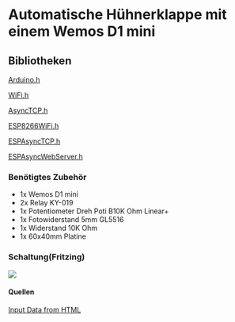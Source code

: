 # Automatische Hühnerklappe mit einem Wemos D1 mini

## Bibliotheken

[Arduino.h](https://github.com/arduino/ArduinoCore-avr/blob/master/cores/arduino/Arduino.h)

[WiFi.h](https://github.com/espressif/arduino-esp32/blob/master/libraries/WiFi/src/WiFi.h)

[AsyncTCP.h](https://github.com/me-no-dev/AsyncTCP/blob/master/src/AsyncTCP.h)

[ESP8266WiFi.h](https://github.com/esp8266/Arduino/blob/master/libraries/ESP8266WiFi/src/ESP8266WiFi.h)

[ESPAsyncTCP.h](https://github.com/me-no-dev/ESPAsyncTCP/blob/master/src/ESPAsyncTCP.h)

[ESPAsyncWebServer.h](https://github.com/me-no-dev/ESPAsyncWebServer/blob/master/src/ESPAsyncWebServer.h)


### Benötigtes Zubehör

- 1x Wemos D1 mini
- 2x Relay KY-019
- 1x Potentiometer Dreh Poti B10K Ohm Linear+
- 1x Fotowiderstand 5mm GL5516
- 1x Widerstand 10K Ohm
- 1x 60x40mm Platine

### Schaltung(Fritzing)

![](https://github.com/relaychris/Wemos_D1_mini-Automatische-Huehnerklappe/blob/main/schaltung.png)

#### Quellen

[Input Data from HTML](https://randomnerdtutorials.com/esp32-esp8266-input-data-html-form/)

